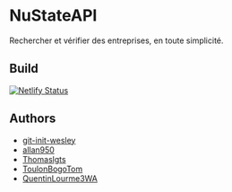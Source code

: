 # NuStateAPI

Rechercher et vérifier des entreprises, en toute simplicité.

## Build

[![Netlify Status](https://api.netlify.com/api/v1/badges/5f33ffd0-dae0-41ec-8755-17f9f7086560/deploy-status)](https://app.netlify.com/sites/nustate/deploys)

## Authors

- [git-init-wesley](https://github.com/git-init-wesley)
- [allan950](https://github.com/allan950)
- [Thomaslgts](https://github.com/Thomaslgts)
- [ToulonBogoTom](https://github.com/ToulonBogoTom)
- [QuentinLourme3WA](https://github.com/QuentinLourme3WA)
